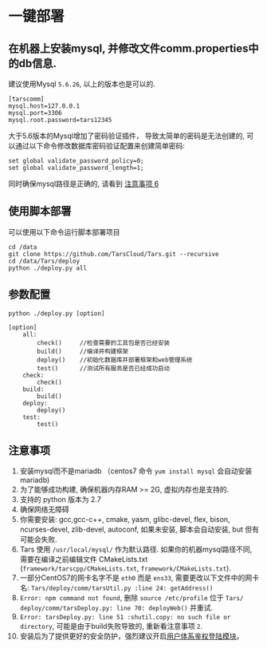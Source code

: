 # 一键部署

## 在机器上安装mysql, 并修改文件comm.properties中的db信息.

建议使用Mysql `5.6.26`, 以上的版本也是可以的.

```text
[tarscomm]
mysql.host=127.0.0.1
mysql.port=3306
mysql.root.password=tars12345
```

大于5.6版本的Mysql增加了密码验证插件， 导致太简单的密码是无法创建的, 可以通过以下命令修改数据库密码验证配置来创建简单密码:

```text
set global validate_password_policy=0;
set global validate_password_length=1;
```

同时确保mysql路径是正确的, 请看到 [注意事项 6](yi-jian-bu-shu.md#zhu-yi-shi-xiang)

## 使用脚本部署

可以使用以下命令运行脚本部署项目

```text
cd /data
git clone https://github.com/TarsCloud/Tars.git --recursive
cd /data/Tars/deploy
python ./deploy.py all
```

## 参数配置

```text
python ./deploy.py [option]

[option]
    all:
        check()     //检查需要的工具包是否已经安装
        build()     //编译并构建框架
        deploy()    //初始化数据库并部署框架和web管理系统
        test()      //测试所有服务是否已经成功启动
    check:
        check()
    build:
        build()
    deploy:
        deploy()
    test:
        test()
```

## 注意事项

1. 安装mysql而不是mariadb （centos7 命令 `yum install mysql` 会自动安装mariadb\)
2. 为了能够成功构建, 确保机器内存RAM &gt;= 2G, 虚拟内存也是支持的.
3. 支持的 python 版本为 2.7
4. 确保网络无障碍
5. 你需要安装: gcc,gcc-c++, cmake, yasm, glibc-devel, flex, bison, ncurses-devel, zlib-devel, autoconf, 如果未安装, 脚本会自动安装, but 但有可能会失败.
6. Tars 使用 `/usr/local/mysql/` 作为默认路径. 如果你的机器mysql路径不同, 需要在编译之前编辑文件 CMakeLists.txt \(`framework/tarscpp/CMakeLists.txt`, `framework/CMakeLists.txt`\).
7. 一部分CentOS7的网卡名字不是 `eth0` 而是 `ens33`, 需要更改以下文件中的网卡名: `Tars/deploy/comm/tarsUtil.py :line 24: getAddress()`
8. `Error: npm command not found`, 删除 `source /etc/profile` 位于 `Tars/ deploy/comm/tarsDeploy.py: line 70: deployWeb()` 并重试.
9. `Error: tarsDeploy.py: line 51 :shutil.copy: no such file or directory`, 可能是由于build失败导致的, 重新看注意事项 `2`.
10. 安装后为了提供更好的安全防护，强烈建议开启[用户体系鉴权登陆模块](https://github.com/TarsCloud/TarsWeb/blob/master/docs/TARS%20%E7%94%A8%E6%88%B7%E4%BD%93%E7%B3%BB%E6%A8%A1%E5%9D%97%2B%E8%B5%84%E6%BA%90%E6%A8%A1%E5%9D%97%E4%BD%BF%E7%94%A8%E6%8C%87%E5%BC%95.md)。

